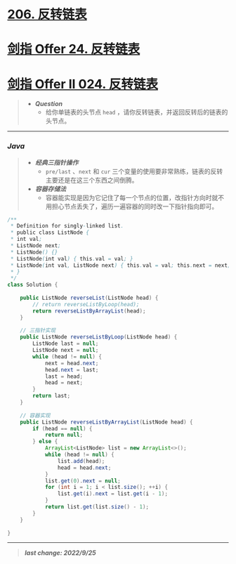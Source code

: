 # [206. 反转链表](https://leetcode.cn/problems/reverse-linked-list/)
# [剑指 Offer 24. 反转链表](https://leetcode.cn/problems/fan-zhuan-lian-biao-lcof/)
# [剑指 Offer II 024. 反转链表](https://leetcode.cn/problems/UHnkqh/)

> - ***Question***
>   - 给你单链表的头节点 `head` ，请你反转链表，并返回反转后的链表的头节点。

---

### *Java*

> - ***经典三指针操作***
>   - `pre/last` 、`next` 和 `cur` 三个变量的使用要非常熟练，链表的反转主要还是在这三个东西之间倒腾。
> - ***容器存储法***
>   - 容器能实现是因为它记住了每一个节点的位置，改指针方向时就不用担心节点丢失了，遍历一遍容器的同时改一下指针指向即可。

```java
/**
 * Definition for singly-linked list.
 * public class ListNode {
 * int val;
 * ListNode next;
 * ListNode() {}
 * ListNode(int val) { this.val = val; }
 * ListNode(int val, ListNode next) { this.val = val; this.next = next; }
 * }
 */
class Solution {
    
    public ListNode reverseList(ListNode head) {
        // return reverseListByLoop(head);
        return reverseListByArrayList(head);
    }
    
    // 三指针实现
    public ListNode reverseListByLoop(ListNode head) {
        ListNode last = null;
        ListNode next = null;
        while (head != null) {
            next = head.next;
            head.next = last;
            last = head;
            head = next;
        }
        return last;
    }
    
    // 容器实现
    public ListNode reverseListByArrayList(ListNode head) {
        if (head == null) {
            return null;
        } else {
            ArrayList<ListNode> list = new ArrayList<>();
            while (head != null) {
                list.add(head);
                head = head.next;
            }
            list.get(0).next = null;
            for (int i = 1; i < list.size(); ++i) {
                list.get(i).next = list.get(i - 1);
            }
            return list.get(list.size() - 1);
        }
    }
    
}
```

---

> ***last change: 2022/9/25***
